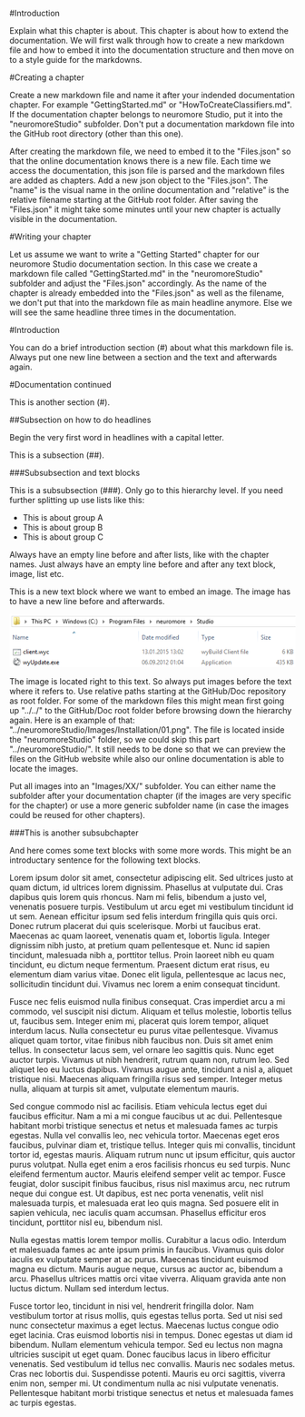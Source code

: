 #Introduction

Explain what this chapter is about. This chapter is about how to extend the documentation. We will first walk through how to create a new markdown file and how to embed it into the documentation structure and then move on to a style guide for the markdowns.

#Creating a chapter

Create a new markdown file and name it after your indended documentation chapter. For example "GettingStarted.md" or "HowToCreateClassifiers.md". If the documentation chapter belongs to neuromore Studio, put it into the "neuromoreStudio" subfolder. Don't put a documentation markdown file into the GitHub root directory (other than this one).

After creating the markdown file, we need to embed it to the "Files.json" so that the online documentation knows there is a new file. Each time we access the documentation, this json file is parsed and the markdown files are added as chapters. Add a new json object to the "Files.json". The "name" is the visual name in the online documentation and "relative" is the relative filename starting at the GitHub root folder. After saving the "Files.json" it might take some minutes until your new chapter is actually visible in the documentation.

#Writing your chapter

Let us assume we want to write a "Getting Started" chapter for our neuromore Studio documentation section. In this case we create a markdown file called "GettingStarted.md" in the "neuromoreStudio" subfolder and adjust the "Files.json" accordingly. As the name of the chapter is already embedded into the "Files.json" as well as the filename, we don't put that into the markdown file as main headline anymore. Else we will see the same headline three times in the documentation.

#Introduction

You can do a brief introduction section (#) about what this markdown file is. Always put one new line between a section and the text and afterwards again.

#Documentation continued

This is another section (#).

##Subsection on how to do headlines

Begin the very first word in headlines with a capital letter.

This is a subsection (##).

###Subsubsection and text blocks

This is a subsubsection (###). Only go to this hierarchy level. If you need further splitting up use lists like this:

- This is about group A
- This is about group B
- This is about group C

Always have an empty line before and after lists, like with the chapter names. Just always have an empty line before and after any text block, image, list etc.

This is a new text block where we want to embed an image. The image has to have a new line before and afterwards.

![Extract](neuromoreStudio/Images/Installation/01.png)

The image is located right to this text. So always put images before the text where it refers to. Use relative paths starting at the GitHub/Doc repository as root folder. For some of the markdown files this might mean first going up "../../" to the GitHub/Doc root folder before browsing down the hierarchy again. Here is an example of that: "../neuromoreStudio/Images/Installation/01.png". The file is located inside the "neuromoreStudio" folder, so we could skip this part "../neuromoreStudio/". It still needs to be done so that we can preview the files on the GitHub website while also our online documentation is able to locate the images.

Put all images into an "Images/XX/" subfolder. You can either name the subfolder after your documentation chapter (if the images are very specific for the chapter) or use a more generic subfolder name (in case the images could be reused for other chapters).

###This is another subsubchapter

And here comes some text blocks with some more words. This might be an introductary sentence for the following text blocks.

Lorem ipsum dolor sit amet, consectetur adipiscing elit. Sed ultrices justo at quam dictum, id ultrices lorem dignissim. Phasellus at vulputate dui. Cras dapibus quis lorem quis rhoncus. Nam mi felis, bibendum a justo vel, venenatis posuere turpis. Vestibulum ut arcu eget mi vestibulum tincidunt id ut sem. Aenean efficitur ipsum sed felis interdum fringilla quis quis orci. Donec rutrum placerat dui quis scelerisque. Morbi ut faucibus erat. Maecenas ac quam laoreet, venenatis quam et, lobortis ligula. Integer dignissim nibh justo, at pretium quam pellentesque et. Nunc id sapien tincidunt, malesuada nibh a, porttitor tellus. Proin laoreet nibh eu quam tincidunt, eu dictum neque fermentum. Praesent dictum erat risus, eu elementum diam varius vitae. Donec elit ligula, pellentesque ac lacus nec, sollicitudin tincidunt dui. Vivamus nec lorem a enim consequat tincidunt.

Fusce nec felis euismod nulla finibus consequat. Cras imperdiet arcu a mi commodo, vel suscipit nisi dictum. Aliquam et tellus molestie, lobortis tellus ut, faucibus sem. Integer enim mi, placerat quis lorem tempor, aliquet interdum lacus. Nulla consectetur eu purus vitae pellentesque. Vivamus aliquet quam tortor, vitae finibus nibh faucibus non. Duis sit amet enim tellus. In consectetur lacus sem, vel ornare leo sagittis quis. Nunc eget auctor turpis. Vivamus ut nibh hendrerit, rutrum quam non, rutrum leo. Sed aliquet leo eu luctus dapibus. Vivamus augue ante, tincidunt a nisl a, aliquet tristique nisi. Maecenas aliquam fringilla risus sed semper. Integer metus nulla, aliquam at turpis sit amet, vulputate elementum mauris.

Sed congue commodo nisl ac facilisis. Etiam vehicula lectus eget dui faucibus efficitur. Nam a mi a mi congue faucibus ut ac dui. Pellentesque habitant morbi tristique senectus et netus et malesuada fames ac turpis egestas. Nulla vel convallis leo, nec vehicula tortor. Maecenas eget eros faucibus, pulvinar diam et, tristique tellus. Integer quis mi convallis, tincidunt tortor id, egestas mauris. Aliquam rutrum nunc ut ipsum efficitur, quis auctor purus volutpat. Nulla eget enim a eros facilisis rhoncus eu sed turpis. Nunc eleifend fermentum auctor. Mauris eleifend semper velit ac tempor. Fusce feugiat, dolor suscipit finibus faucibus, risus nisl maximus arcu, nec rutrum neque dui congue est. Ut dapibus, est nec porta venenatis, velit nisl malesuada turpis, et malesuada erat leo quis magna. Sed posuere elit in sapien vehicula, nec iaculis quam accumsan. Phasellus efficitur eros tincidunt, porttitor nisl eu, bibendum nisl.

Nulla egestas mattis lorem tempor mollis. Curabitur a lacus odio. Interdum et malesuada fames ac ante ipsum primis in faucibus. Vivamus quis dolor iaculis ex vulputate semper at ac purus. Maecenas tincidunt euismod magna eu dictum. Mauris augue neque, cursus ac auctor ac, bibendum a arcu. Phasellus ultrices mattis orci vitae viverra. Aliquam gravida ante non luctus dictum. Nullam sed interdum lectus.

Fusce tortor leo, tincidunt in nisi vel, hendrerit fringilla dolor. Nam vestibulum tortor at risus mollis, quis egestas tellus porta. Sed ut nisi sed nunc consectetur maximus a eget lectus. Maecenas luctus congue odio eget lacinia. Cras euismod lobortis nisi in tempus. Donec egestas ut diam id bibendum. Nullam elementum vehicula tempor. Sed eu lectus non magna ultricies suscipit ut eget quam. Donec faucibus lacus in libero efficitur venenatis. Sed vestibulum id tellus nec convallis. Mauris nec sodales metus. Cras nec lobortis dui. Suspendisse potenti. Mauris eu orci sagittis, viverra enim non, semper mi. Ut condimentum nulla ac nisi vulputate venenatis. Pellentesque habitant morbi tristique senectus et netus et malesuada fames ac turpis egestas.